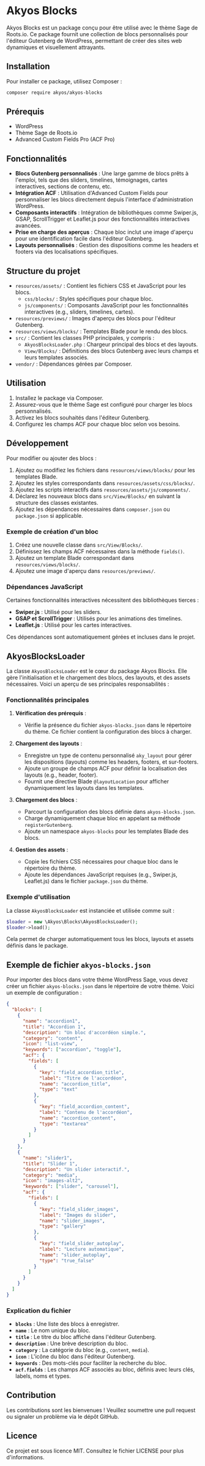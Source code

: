 # Akyos Blocks

Akyos Blocks est un package conçu pour être utilisé avec le thème Sage de Roots.io. Ce package fournit une collection de blocs personnalisés pour l'éditeur Gutenberg de WordPress, permettant de créer des sites web dynamiques et visuellement attrayants.

## Installation

Pour installer ce package, utilisez Composer :

```bash
composer require akyos/akyos-blocks
```

## Prérequis

- WordPress
- Thème Sage de Roots.io
- Advanced Custom Fields Pro (ACF Pro)

## Fonctionnalités

- **Blocs Gutenberg personnalisés** : Une large gamme de blocs prêts à l'emploi, tels que des sliders, timelines, témoignages, cartes interactives, sections de contenu, etc.
- **Intégration ACF** : Utilisation d'Advanced Custom Fields pour personnaliser les blocs directement depuis l'interface d'administration WordPress.
- **Composants interactifs** : Intégration de bibliothèques comme Swiper.js, GSAP, ScrollTrigger et Leaflet.js pour des fonctionnalités interactives avancées.
- **Prise en charge des aperçus** : Chaque bloc inclut une image d'aperçu pour une identification facile dans l'éditeur Gutenberg.
- **Layouts personnalisés** : Gestion des dispositions comme les headers et footers via des localisations spécifiques.

## Structure du projet

- `resources/assets/` : Contient les fichiers CSS et JavaScript pour les blocs.
  - `css/blocks/` : Styles spécifiques pour chaque bloc.
  - `js/components/` : Composants JavaScript pour les fonctionnalités interactives (e.g., sliders, timelines, cartes).
- `resources/previews/` : Images d'aperçu des blocs pour l'éditeur Gutenberg.
- `resources/views/blocks/` : Templates Blade pour le rendu des blocs.
- `src/` : Contient les classes PHP principales, y compris :
  - `AkyosBlocksLoader.php` : Chargeur principal des blocs et des layouts.
  - `View/Blocks/` : Définitions des blocs Gutenberg avec leurs champs et leurs templates associés.
- `vendor/` : Dépendances gérées par Composer.

## Utilisation

1. Installez le package via Composer.
2. Assurez-vous que le thème Sage est configuré pour charger les blocs personnalisés.
3. Activez les blocs souhaités dans l'éditeur Gutenberg.
4. Configurez les champs ACF pour chaque bloc selon vos besoins.

## Développement

Pour modifier ou ajouter des blocs :

1. Ajoutez ou modifiez les fichiers dans `resources/views/blocks/` pour les templates Blade.
2. Ajoutez les styles correspondants dans `resources/assets/css/blocks/`.
3. Ajoutez les scripts interactifs dans `resources/assets/js/components/`.
4. Déclarez les nouveaux blocs dans `src/View/Blocks/` en suivant la structure des classes existantes.
5. Ajoutez les dépendances nécessaires dans `composer.json` ou `package.json` si applicable.

### Exemple de création d'un bloc

1. Créez une nouvelle classe dans `src/View/Blocks/`.
2. Définissez les champs ACF nécessaires dans la méthode `fields()`.
3. Ajoutez un template Blade correspondant dans `resources/views/blocks/`.
4. Ajoutez une image d'aperçu dans `resources/previews/`.

### Dépendances JavaScript

Certaines fonctionnalités interactives nécessitent des bibliothèques tierces :

- **Swiper.js** : Utilisé pour les sliders.
- **GSAP et ScrollTrigger** : Utilisés pour les animations des timelines.
- **Leaflet.js** : Utilisé pour les cartes interactives.

Ces dépendances sont automatiquement gérées et incluses dans le projet.

## AkyosBlocksLoader

La classe `AkyosBlocksLoader` est le cœur du package Akyos Blocks. Elle gère l'initialisation et le chargement des blocs, des layouts, et des assets nécessaires. Voici un aperçu de ses principales responsabilités :

### Fonctionnalités principales

1. **Vérification des prérequis** :
   - Vérifie la présence du fichier `akyos-blocks.json` dans le répertoire du thème. Ce fichier contient la configuration des blocs à charger.

2. **Chargement des layouts** :
   - Enregistre un type de contenu personnalisé `aky_layout` pour gérer les dispositions (layouts) comme les headers, footers, et sur-footers.
   - Ajoute un groupe de champs ACF pour définir la localisation des layouts (e.g., header, footer).
   - Fournit une directive Blade `@layoutLocation` pour afficher dynamiquement les layouts dans les templates.

3. **Chargement des blocs** :
   - Parcourt la configuration des blocs définie dans `akyos-blocks.json`.
   - Charge dynamiquement chaque bloc en appelant sa méthode `registerGutenberg`.
   - Ajoute un namespace `akyos-blocks` pour les templates Blade des blocs.

4. **Gestion des assets** :
   - Copie les fichiers CSS nécessaires pour chaque bloc dans le répertoire du thème.
   - Ajoute les dépendances JavaScript requises (e.g., Swiper.js, Leaflet.js) dans le fichier `package.json` du thème.

### Exemple d'utilisation

La classe `AkyosBlocksLoader` est instanciée et utilisée comme suit :

```php
$loader = new \Akyos\Blocks\AkyosBlocksLoader();
$loader->load();
```

Cela permet de charger automatiquement tous les blocs, layouts et assets définis dans le package.

## Exemple de fichier `akyos-blocks.json`

Pour importer des blocs dans votre thème WordPress Sage, vous devez créer un fichier `akyos-blocks.json` dans le répertoire de votre thème. Voici un exemple de configuration :

```json
{
  "blocks": [
    {
      "name": "accordion1",
      "title": "Accordion 1",
      "description": "Un bloc d'accordéon simple.",
      "category": "content",
      "icon": "list-view",
      "keywords": ["accordion", "toggle"],
      "acf": {
        "fields": [
          {
            "key": "field_accordion_title",
            "label": "Titre de l'accordéon",
            "name": "accordion_title",
            "type": "text"
          },
          {
            "key": "field_accordion_content",
            "label": "Contenu de l'accordéon",
            "name": "accordion_content",
            "type": "textarea"
          }
        ]
      }
    },
    {
      "name": "slider1",
      "title": "Slider 1",
      "description": "Un slider interactif.",
      "category": "media",
      "icon": "images-alt2",
      "keywords": ["slider", "carousel"],
      "acf": {
        "fields": [
          {
            "key": "field_slider_images",
            "label": "Images du slider",
            "name": "slider_images",
            "type": "gallery"
          },
          {
            "key": "field_slider_autoplay",
            "label": "Lecture automatique",
            "name": "slider_autoplay",
            "type": "true_false"
          }
        ]
      }
    }
  ]
}
```

### Explication du fichier

- **`blocks`** : Une liste des blocs à enregistrer.
- **`name`** : Le nom unique du bloc.
- **`title`** : Le titre du bloc affiché dans l'éditeur Gutenberg.
- **`description`** : Une brève description du bloc.
- **`category`** : La catégorie du bloc (e.g., `content`, `media`).
- **`icon`** : L'icône du bloc dans l'éditeur Gutenberg.
- **`keywords`** : Des mots-clés pour faciliter la recherche du bloc.
- **`acf.fields`** : Les champs ACF associés au bloc, définis avec leurs clés, labels, noms et types.

## Contribution

Les contributions sont les bienvenues ! Veuillez soumettre une pull request ou signaler un problème via le dépôt GitHub.

## Licence

Ce projet est sous licence MIT. Consultez le fichier LICENSE pour plus d'informations.